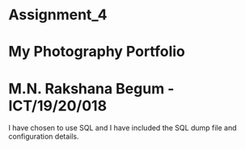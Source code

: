 # Assignment_4
# My Photography Portfolio
# M.N. Rakshana Begum - ICT/19/20/018

I have chosen to use SQL and I have included the SQL dump file and configuration details.
